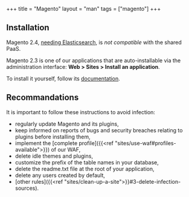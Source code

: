 +++
title = "Magento"
layout = "man"
tags = ["magento"]
+++

## Installation

Magento 2.4, [needing Elasticsearch](https://devdocs.magento.com/guides/v2.4/install-gde/system-requirements-tech.html), is *not compatible* with the shared PaaS.

Magento 2.3 is one of our applications that are auto-installable via the administration interface: **Web > Sites > Install an application**.

To install it yourself, follow its [documentation](https://magento.com/tech-resources/download).

## Recommandations

It is important to follow these instructions to avoid infection:

- regularly update Magento and its plugins,
- keep informed on reports of bugs and security breaches relating to plugins before installing them,
- implement the [complete profile]({{<ref "sites/use-waf#profiles-available">}}) of our WAF,
- delete idle themes and plugins,
- customize the prefix of the table names in your database,
- delete the readme.txt file at the root of your application,
- delete any users created by default,
- [other rules]({{<ref "sites/clean-up-a-site">}}#3-delete-infection-sources).
